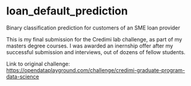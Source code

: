 # loan_default_prediction
Binary classification prediction for customers of an SME loan provider

This is my final submission for the Credimi lab challenge, as part of my masters degree courses. 
I was awarded an inernship offer after my successful submission and interviews, out of dozens of fellow students.

Link to original challenge: https://opendataplayground.com/challenge/credimi-graduate-program-data-science
